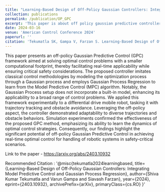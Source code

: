 ```yaml
---
title: "Learning-Based Design of Off-Policy Gaussian Controllers: Integrating Model Predictive Control and Gaussian Process Regression"
collection: publications
permalink: /publication/OP_GPC
excerpt: 'This paper is about off policy gaussian predictive controller'
date: 2024-03-16
venue: 'American Control Conference 2024'
paperurl: ''
citation: 'Tekumatla SK, Gampa V, Farzan S. Learning-Based Design of Off-Policy Gaussian Controllers: Integrating Model Predictive Control and Gaussian Process Regression. arXiv preprint arXiv:2403.10932. 2024 Mar 16.'
---
```

This paper presents an off-policy Gaussian Predictive Control (GPC) framework aimed at solving optimal control problems with a smaller computational footprint, thereby facilitating real-time applicability while ensuring critical safety considerations. The proposed controller imitates classical control methodologies by modeling the optimization process through a Gaussian process and employs Gaussian Process Regression to learn from the Model Predictive Control (MPC) algorithm. Notably, the Gaussian Process setup does not incorporate a built-in model, enhancing its applicability to a broad range of control problems. We applied this framework experimentally to a differential drive mobile robot, tasking it with trajectory tracking and obstacle avoidance. Leveraging the off-policy aspect, the controller demonstrated adaptability to diverse trajectories and obstacle behaviors. Simulation experiments confirmed the effectiveness of the proposed GPC method, emphasizing its ability to learn the dynamics of optimal control strategies. Consequently, our findings highlight the significant potential of off-policy Gaussian Predictive Control in achieving real-time optimal control for handling of robotic systems in safety-critical scenarios.

Link to the paper - https://arxiv.org/abs/2403.10932 

Recommended Citation : '@misc{tekumatla2024learningbased,
      title={Learning-Based Design of Off-Policy Gaussian Controllers: Integrating Model Predictive Control and Gaussian Process Regression}, 
      author={Shiva Kumar Tekumatla and Varun Gampa and Siavash Farzan},
      year={2024},
      eprint={2403.10932},
      archivePrefix={arXiv},
      primaryClass={cs.RO}
}'